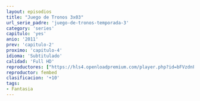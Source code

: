 ```yaml
---
layout: episodios
title: "Juego de Tronos 3x03"
url_serie_padre: 'juego-de-tronos-temporada-3'
category: 'series'
capitulo: 'yes'
anio: '2011'
prev: 'capitulo-2'
proximo: 'capitulo-4'
idioma: 'Subtitulado'
calidad: 'Full HD'
reproductores: ["https://hls4.openloadpremium.com/player.php?id=bFVzdnFtbTRVZFI2TjFYc0dKMkJ6bTJDRWozS3JXMWkyNi9YekY4YnFwM0dLNm54K0RFUFkxeEhQQjRHOTY5UHpwbThKWExESUczMmdMWXB3Wnc2YWc9PQ&sub=https://sub.cuevana2.io/vtt-sub/sub7/Game.Of.Thrones.S03E03.vtt"]
reproductor: fembed
clasificacion: '+10'
tags:
- Fantasia
---
```












